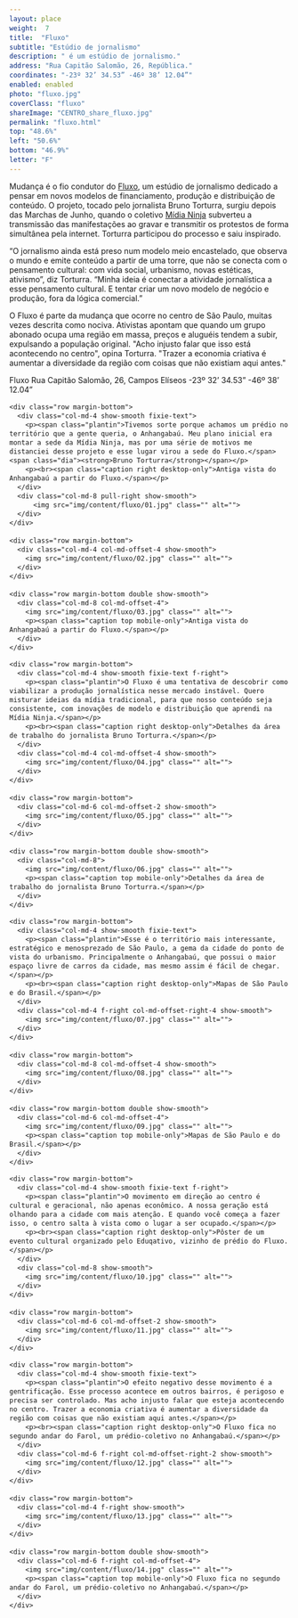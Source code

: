 ```yaml
---
layout: place
weight:  7
title:  "Fluxo"
subtitle: "Estúdio de jornalismo"
description: " é um estúdio de jornalismo."
address: "Rua Capitão Salomão, 26, República."
coordinates: "-23º 32’ 34.53” -46º 38’ 12.04”"
enabled: enabled
photo: "fluxo.jpg"
coverClass: "fluxo"
shareImage: "CENTRO_share_fluxo.jpg"
permalink: "fluxo.html"
top: "48.6%"
left: "50.6%"
bottom: "46.9%"
letter: "F"
---
```


<div class="container">
  <div class="row">
    <div class="col-md-10 col-md-offset-1">
      <p>Mudança é o fio condutor do <a target="_blank" href="http://www.fluxo.net/">Fluxo</a>, um estúdio de jornalismo dedicado a pensar em novos modelos de financiamento, produção e distribuição de conteúdo. O projeto, tocado pelo jornalista Bruno Torturra, surgiu depois das Marchas de Junho, quando o coletivo <a target="_blank" href="https://www.facebook.com/midiaNINJA">Mídia Ninja</a> subverteu a transmissão das manifestações ao gravar e transmitir os protestos de forma simultânea pela internet. Torturra participou do processo e saiu inspirado.</p>
      <p>“O jornalismo ainda está preso num modelo meio encastelado, que observa o mundo e emite conteúdo a partir de uma torre, que não se conecta com o pensamento cultural: com vida social, urbanismo, novas estéticas, ativismo”, diz Torturra. “Minha ideia é conectar a atividade jornalística a esse pensamento cultural. E tentar criar um novo modelo de negócio e produção, fora da lógica comercial.”</p>
      <p>O Fluxo é parte da mudança que ocorre no centro de São Paulo, muitas vezes descrita como nociva. Ativistas apontam que quando um grupo abonado ocupa uma região em massa, preços e aluguéis tendem a subir, expulsando a população original. "Acho injusto falar que isso está acontecendo no centro", opina Torturra. "Trazer a economia criativa é aumentar a diversidade da região com coisas que não existiam aqui antes."</p>
    </div>
  </div>
  <div class="location row">
    <div class="col-md-4 col-md-offset-4 text-center">
      <span class="company">Fluxo</span>
      <span class="address">Rua Capitão Salomão, 26, Campos Elíseos</span>
      <span class="coordinates">-23º 32’ 34.53” -46º 38’ 12.04”</span>
      <div class="compass"></div>
    </div>
  </div>
</div>


<div class="centro-container">

  <!-- bloco 1 -->
  <div class="fixie-text-container">

    <div class="row margin-bottom">
      <div class="col-md-4 show-smooth fixie-text">
        <p><span class="plantin">Tivemos sorte porque achamos um prédio no território que a gente queria, o Anhangabaú. Meu plano inicial era montar a sede da Mídia Ninja, mas por uma série de motivos me distanciei desse projeto e esse lugar virou a sede do Fluxo.</span> <span class="dia"><strong>Bruno Torturra</strong></span></p>
        <p><br><span class="caption right desktop-only">Antiga vista do Anhangabaú a partir do Fluxo.</span></p>
      </div>
      <div class="col-md-8 pull-right show-smooth">
          <img src="img/content/fluxo/01.jpg" class="" alt="">
      </div>
    </div>

    <div class="row margin-bottom">
      <div class="col-md-4 col-md-offset-4 show-smooth">
        <img src="img/content/fluxo/02.jpg" class="" alt="">
      </div>
    </div>

    <div class="row margin-bottom double show-smooth">
      <div class="col-md-8 col-md-offset-4">
        <img src="img/content/fluxo/03.jpg" class="" alt="">
        <p><span class="caption top mobile-only">Antiga vista do Anhangabaú a partir do Fluxo.</span></p>
      </div>
    </div>
  </div>


  <!-- bloco 2 -->
  <div class="fixie-text-container">

    <div class="row margin-bottom">
      <div class="col-md-4 show-smooth fixie-text f-right">
        <p><span class="plantin">O Fluxo é uma tentativa de descobrir como viabilizar a produção jornalística nesse mercado instável. Quero misturar ideias da mídia tradicional, para que nosso conteúdo seja consistente, com inovações de modelo e distribuição que aprendi na Mídia Ninja.</span></p>
        <p><br><span class="caption right desktop-only">Detalhes da área de trabalho do jornalista Bruno Torturra.</span></p>
      </div>
      <div class="col-md-4 col-md-offset-4 show-smooth">
        <img src="img/content/fluxo/04.jpg" class="" alt="">
      </div>
    </div>

    <div class="row margin-bottom">
      <div class="col-md-6 col-md-offset-2 show-smooth">
        <img src="img/content/fluxo/05.jpg" class="" alt="">
      </div>
    </div>

    <div class="row margin-bottom double show-smooth">
      <div class="col-md-8">
        <img src="img/content/fluxo/06.jpg" class="" alt="">
        <p><span class="caption top mobile-only">Detalhes da área de trabalho do jornalista Bruno Torturra.</span></p>
      </div>
    </div>
  </div>


  <!-- bloco 3 -->
  <div class="fixie-text-container">

    <div class="row margin-bottom">
      <div class="col-md-4 show-smooth fixie-text">
        <p><span class="plantin">Esse é o território mais interessante, estratégico e menosprezado de São Paulo, a gema da cidade do ponto de vista do urbanismo. Principalmente o Anhangabaú, que possui o maior espaço livre de carros da cidade, mas mesmo assim é fácil de chegar.</span></p>
        <p><br><span class="caption right desktop-only">Mapas de São Paulo e do Brasil.</span></p>
      </div>
      <div class="col-md-4 f-right col-md-offset-right-4 show-smooth">
        <img src="img/content/fluxo/07.jpg" class="" alt="">
      </div>
    </div>

    <div class="row margin-bottom">
      <div class="col-md-8 col-md-offset-4 show-smooth">
        <img src="img/content/fluxo/08.jpg" class="" alt="">
      </div>
    </div>

    <div class="row margin-bottom double show-smooth">
      <div class="col-md-6 col-md-offset-4">
        <img src="img/content/fluxo/09.jpg" class="" alt="">
        <p><span class="caption top mobile-only">Mapas de São Paulo e do Brasil.</span></p>
      </div>
    </div>
  </div>


  <!-- bloco 4 -->
  <div class="fixie-text-container">

    <div class="row margin-bottom">
      <div class="col-md-4 show-smooth fixie-text f-right">
        <p><span class="plantin">O movimento em direção ao centro é cultural e geracional, não apenas econômico. A nossa geração está olhando para a cidade com mais atenção. E quando você começa a fazer isso, o centro salta à vista como o lugar a ser ocupado.</span></p>
        <p><br><span class="caption right desktop-only">Pôster de um evento cultural organizado pelo Eduqativo, vizinho de prédio do Fluxo.</span></p>
      </div>
      <div class="col-md-8 show-smooth">
        <img src="img/content/fluxo/10.jpg" class="" alt="">
      </div>
    </div>

    <div class="row margin-bottom">
      <div class="col-md-6 col-md-offset-2 show-smooth">
        <img src="img/content/fluxo/11.jpg" class="" alt="">
      </div>
    </div>
  </div>


  <!-- bloco 5 -->
  <div class="fixie-text-container">

    <div class="row margin-bottom">
      <div class="col-md-4 show-smooth fixie-text">
        <p><span class="plantin">O efeito negativo desse movimento é a gentrificação. Esse processo acontece em outros bairros, é perigoso e precisa ser controlado. Mas acho injusto falar que esteja acontecendo no centro. Trazer a economia criativa é aumentar a diversidade da região com coisas que não existiam aqui antes.</span></p>
        <p><br><span class="caption right desktop-only">O Fluxo fica no segundo andar do Farol, um prédio-coletivo no Anhangabaú.</span></p>
      </div>
      <div class="col-md-6 f-right col-md-offset-right-2 show-smooth">
        <img src="img/content/fluxo/12.jpg" class="" alt="">
      </div>
    </div>

    <div class="row margin-bottom">
      <div class="col-md-4 f-right show-smooth">
        <img src="img/content/fluxo/13.jpg" class="" alt="">
      </div>
    </div>

    <div class="row margin-bottom double show-smooth">
      <div class="col-md-6 f-right col-md-offset-4">
        <img src="img/content/fluxo/14.jpg" class="" alt="">
        <p><span class="caption top mobile-only">O Fluxo fica no segundo andar do Farol, um prédio-coletivo no Anhangabaú.</span></p>
      </div>
    </div>
  </div>


















</div>


